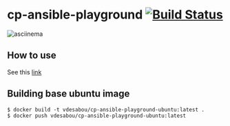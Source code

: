 # cp-ansible-playground [![Build Status](https://travis-ci.com/vdesabou/cp-ansible-playground.svg?branch=master)](https://travis-ci.com/vdesabou/cp-ansible-playground)

![asciinema](asciinema.gif)

## How to use

See this [link](https://github.com/vdesabou/kafka-docker-playground/tree/master/other/cp-ansible-playground)

## Building base ubuntu image

```
$ docker build -t vdesabou/cp-ansible-playground-ubuntu:latest .
$ docker push vdesabou/cp-ansible-playground-ubuntu:latest
```